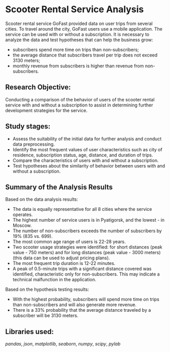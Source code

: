 # Scooter Rental Service Analysis

Scooter rental service GoFast provided data on user trips from several cities. To travel around the city, GoFast users use a mobile application. The service can be used with or without a subscription. It is necessary to analyze the data and test hypotheses that can help the business grow:

- subscribers spend more time on trips than non-subscribers;
- the average distance that subscribers travel per trip does not exceed 3130 meters;
- monthly revenue from subscribers is higher than revenue from non-subscribers.

## Research Objective:

Conducting a comparison of the behavior of users of the scooter rental service with and without a subscription to assist in determining further development strategies for the service.

## Study stages:

- Assess the suitability of the initial data for further analysis and conduct data preprocessing.
- Identify the most frequent values of user characteristics such as city of residence, subscription status, age, distance, and duration of trips.
- Compare the characteristics of users with and without a subscription.
- Test hypotheses about the similarity of behavior between users with and without a subscription.

## Summary of the Analysis Results

Based on the data analysis results:

- The data is equally representative for all 8 cities where the service operates.
- The highest number of service users is in Pyatigorsk, and the lowest - in Moscow.
- The number of non-subscribers exceeds the number of subscribers by 19% (835 vs. 699).
- The most common age range of users is 22-28 years.
- Two scooter usage strategies were identified: for short distances (peak value - 750 meters) and for long distances (peak value - 3000 meters) (this data can be used to adjust pricing plans).
- The most frequent trip duration is 12-22 minutes.
- A peak of 0.5-minute trips with a significant distance covered was identified, characteristic only for non-subscribers. This may indicate a technical malfunction in the application.
  
Based on the hypothesis testing results:

- With the highest probability, subscribers will spend more time on trips than non-subscribers and will also generate more revenue.
- There is a 33% probability that the average distance traveled by a subscriber will be 3130 meters.
  
## Libraries used:

*pandas*,  *json*,  *matplotlib*, *seaborn*, *numpy*, *scipy*, *pylab*
